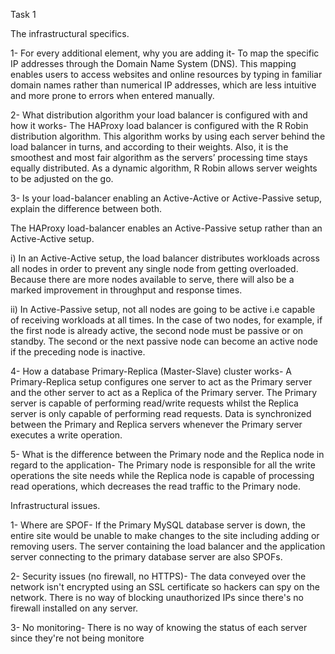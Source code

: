 Task 1

The infrastructural specifics.

1- For every additional element, why you are adding it- To map the specific IP addresses through the Domain Name System (DNS). This mapping enables users to access websites and online resources by typing in familiar domain names rather than numerical IP addresses, which are less intuitive and more prone to errors when entered manually.

2- What distribution algorithm your load balancer is configured with and how it works- The HAProxy load balancer is configured with the R Robin distribution algorithm. This algorithm works by using each server behind the load balancer in turns, and according to their weights. Also, it is the smoothest and most fair algorithm as the servers’ processing time stays equally distributed. As a dynamic algorithm, R Robin allows server weights to be adjusted on the go.

3- Is your load-balancer enabling an Active-Active or Active-Passive setup, explain the difference between both.


The HAProxy load-balancer enables an Active-Passive setup rather than an Active-Active setup.


i) In an Active-Active setup, the load balancer distributes workloads across all nodes in order to prevent any single node from getting overloaded. Because there are more nodes available to serve, there will also be a marked improvement in throughput and response times.

ii) In Active-Passive setup, not all nodes are going to be active i.e capable of receiving workloads at all times.
In the case of two nodes, for example, if the first node is already active, the second node must be passive or on standby. The second or the next passive node can become an active node if the preceding node is inactive.

4- How a database Primary-Replica (Master-Slave) cluster works- A Primary-Replica setup configures one server to act as the Primary server and the other server to act as a Replica of the Primary server. The Primary server is capable of performing read/write requests whilst the Replica server is only capable of performing read requests. Data is synchronized between the Primary and Replica servers whenever the Primary server executes a write operation.

5- What is the difference between the Primary node and the Replica node in regard to the application- The Primary node is responsible for all the write operations the site needs while the Replica node is capable of processing read operations, which decreases the read traffic to the Primary node.

Infrastructural issues.


1- Where are SPOF- If the Primary MySQL database server is down, the entire site would be unable to make changes to the site including adding or removing users. The server containing the load balancer and the application server connecting to the primary database server are also SPOFs.


2- Security issues (no firewall, no HTTPS)- The data conveyed over the network isn't encrypted using an SSL certificate so hackers can spy on the network. There is no way of blocking unauthorized IPs since there's no firewall installed on any server.


3- No monitoring- There is no way of knowing the status of each server since they're not being monitore

